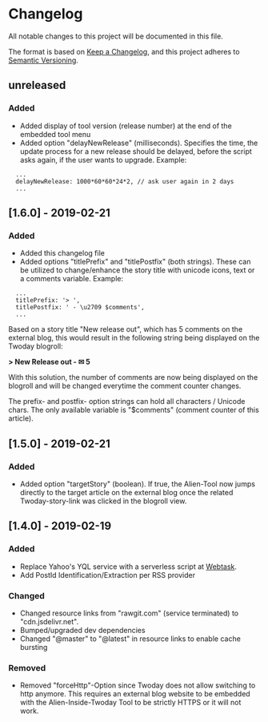 # Changelog
All notable changes to this project will be documented in this file.

The format is based on [Keep a Changelog](https://keepachangelog.com/en/1.0.0/),
and this project adheres to [Semantic Versioning](https://semver.org/spec/v2.0.0.html).

## unreleased
### Added
- Added display of tool version (release number) at the end of the embedded tool menu
- Added option "delayNewRelease" (milliseconds). Specifies the time, the update process for a new release should be delayed, before the script asks again, if the user wants to upgrade. Example:
``` 
  ...
  delayNewRelease: 1000*60*60*24*2, // ask user again in 2 days
  ...
```

## [1.6.0] - 2019-02-21
### Added
- Added this changelog file
- Added options "titlePrefix" and "titlePostfix" (both strings). These can be utilized to change/enhance the story title with unicode icons, text or a comments variable. Example:
``` 
  ...
  titlePrefix: '> ',
  titlePostfix: ' - \u2709 $comments',
  ...
```
Based on a story title "New release out", which has 5 comments on the external blog, this would result in the following string being displayed on the Twoday blogroll:

<b>> New Release out - ✉ 5</b>

With this solution, the number of comments are now being displayed on the blogroll and will be changed everytime the comment counter changes.

The prefix- and postfix- option strings can hold all characters / Unicode chars. The only available variable is "$comments" (comment counter of this article).

## [1.5.0] - 2019-02-21
### Added
- Added option "targetStory" (boolean). If true, the Alien-Tool now jumps directly to the target article on the external blog once the related Twoday-story-link was clicked in the blogroll view.

## [1.4.0] - 2019-02-19
### Added
- Replace Yahoo's YQL service with a serverless script at [Webtask](https://webtask.io/).
- Add PostId Identification/Extraction per RSS provider

### Changed
- Changed resource links from "rawgit.com" (service terminated) to "cdn.jsdelivr.net".
- Bumped/upgraded dev dependencies
- Changed "@master" to "@latest" in resource links to enable cache bursting

### Removed
- Removed "forceHttp"-Option since Twoday does not allow switching to http anymore. This requires an external blog website to be embedded with the Alien-Inside-Twoday Tool to be strictly HTTPS or it will not work.
